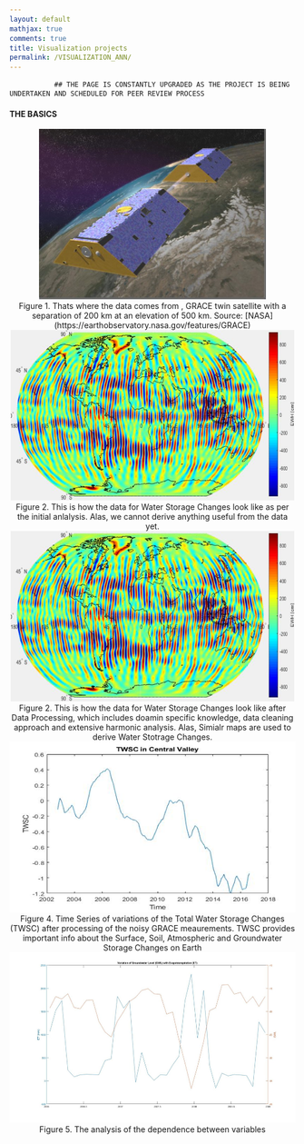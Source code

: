 ```yaml
---
layout: default
mathjax: true
comments: true
title: Visualization projects
permalink: /VISUALIZATION_ANN/
---
```


               ## THE PAGE IS CONSTANTLY UPGRADED AS THE PROJECT IS BEING UNDERTAKEN AND SCHEDULED FOR PEER REVIEW PROCESS
               
#### THE BASICS

<div class="imgcap" style="text-align:center">
  <img src="/assets/images/figure-fig1_W640.jpg" alt="GRACE" style="width: 400px; height: 300px;">
  <div class="thecap" style="text-align:center">Figure 1. Thats where the data comes from , GRACE twin satellite with a separation of 200 km at an elevation of 500 km. Source: [NASA](https://earthobservatory.nasa.gov/features/GRACE) </div> 
</div>

<div class="imgcap" style="text-align:center">
  <img src="/assets/images/GRACE_UNFILTERED.png" alt="GRACE_unfilt" style="width: 500px; height: 300px;">
  <div class="thecap" style="text-align:center">Figure 2. This is how the data for Water Storage Changes look like as per the initial anlalysis. Alas, we cannot derive anything useful from the data yet. </div>
</div>


<div class="imgcap" style="text-align:center">
  <img src="/assets/images/GRACE_UNFILTERED.png" alt="GRACE_unfilt" style="width: 500px; height: 300px;">
  <div class="thecap" style="text-align:center">Figure 2. This is how the data for Water Storage Changes look like after Data Processing, which includes doamin specific knowledge, data cleaning approach and extensive harmonic analysis. Alas, Simialr maps are used to derive Water Stotrage Changes. </div>
</div>

<div class="imgcap" style="text-align:center">
  <img src="/assets/images/TWSC_2002_16.jpeg" alt="TWSC" style="width: 900px; height: 300px;">
  <div class="thecap" style="text-align:center">Figure 4. Time Series of variations of the Total Water Storage Changes (TWSC) after processing of the noisy GRACE meaurements. TWSC provides important info about the Surface, Soil, Atmospheric and Groundwater Storage Changes on Earth </div>
</div>


<div class="imgcap" style="text-align:center">
  <img src="/assets/images/GWL_ET.jpeg" alt="TWSC" style="width: 800px; height: 300px;">
  <div class="thecap" style="text-align:center">Figure 5. The analysis of the dependence between variables </div>
</div>




